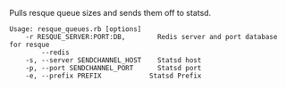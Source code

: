 Pulls resque queue sizes and sends them off to statsd.

```
Usage: resque_queues.rb [options]
    -r RESQUE_SERVER:PORT:DB,        Redis server and port database for resque
        --redis
    -s, --server SENDCHANNEL_HOST    Statsd host
    -p, --port SENDCHANNEL_PORT      Statsd port
    -e, --prefix PREFIX            Statsd Prefix
```
